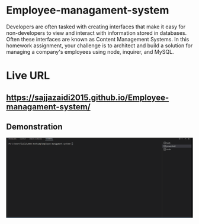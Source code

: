 # Employee-managament-system

Developers are often tasked with creating interfaces that make it easy for non-developers to view and interact with information stored in databases. Often these interfaces are known as Content Management Systems. In this homework assignment, your challenge is to architect and build a solution for managing a company's employees using node, inquirer, and MySQL.




# Live URL 

https://sajjazaidi2015.github.io/Employee-managament-system/
-----



## Demonstration 

![Demonstration of Employee Management System](./video/Demonstration.gif)

